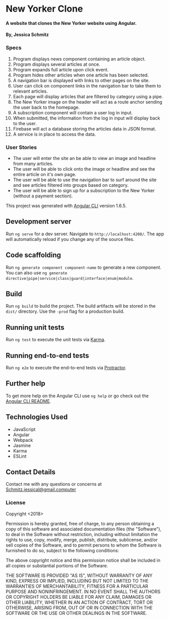 # New Yorker Clone

#### A website that clones the New Yorker website using Angular.

#### **By, Jessica Schmitz**

### Specs

1) Program displays news component containing an article object.
2) Program displays several articles at once.
3) Program expands full article upon click event.
4) Program hides other articles when one article has been selected.
5) A navigation bar is displayed with links to other pages on the site.
6) User can click on component links in the navigation bar to take them to relevant articles.
7) Each page will display articles that are filtered by category using a pipe.
8) The New Yorker image on the header will act as a route anchor sending the user back to the homepage.
9) A subscription component will contain a user log in input.
10) When submitted, the information from the log in input will display back to the user.
11) Firebase will act a database storing the articles data in JSON format.
12) A service is in place to access the data.

### User Stories

* The user will enter the site an be able to view an image and headline from many articles.
* The user will be able to click onto the image or headline and see the entire article on it's own page.
* The user will be able to use the navigation bar to surf around the site and see articles filtered into groups based on category.
* The user will be able to sign up for a subscription to the New Yorker (without a payment section).

This project was generated with [Angular CLI](https://github.com/angular/angular-cli) version 1.6.5.

## Development server

Run `ng serve` for a dev server. Navigate to `http://localhost:4200/`. The app will automatically reload if you change any of the source files.

## Code scaffolding

Run `ng generate component component-name` to generate a new component. You can also use `ng generate directive|pipe|service|class|guard|interface|enum|module`.

## Build

Run `ng build` to build the project. The build artifacts will be stored in the `dist/` directory. Use the `-prod` flag for a production build.

## Running unit tests

Run `ng test` to execute the unit tests via [Karma](https://karma-runner.github.io).

## Running end-to-end tests

Run `ng e2e` to execute the end-to-end tests via [Protractor](http://www.protractortest.org/).

## Further help

To get more help on the Angular CLI use `ng help` or go check out the [Angular CLI README](https://github.com/angular/angular-cli/blob/master/README.md).


## Technologies Used
 * JavaScript
 * Angular
 * Webpack
 * Jasmine
 * Karma
 * ESLint


## Contact Details

Contact me with any questions or concerns at Schmitz.jessical@gmail.computer

### License

Copyright <2018> <Jessica Schmitz>

Permission is hereby granted, free of charge, to any person obtaining a copy of this software and associated documentation files (the "Software"), to deal in the Software without restriction, including without limitation the rights to use, copy, modify, merge, publish, distribute, sublicense, and/or sell copies of the Software, and to permit persons to whom the Software is furnished to do so, subject to the following conditions:

The above copyright notice and this permission notice shall be included in all copies or substantial portions of the Software.

THE SOFTWARE IS PROVIDED "AS IS", WITHOUT WARRANTY OF ANY KIND, EXPRESS OR IMPLIED, INCLUDING BUT NOT LIMITED TO THE WARRANTIES OF MERCHANTABILITY, FITNESS FOR A PARTICULAR PURPOSE AND NONINFRINGEMENT. IN NO EVENT SHALL THE AUTHORS OR COPYRIGHT HOLDERS BE LIABLE FOR ANY CLAIM, DAMAGES OR OTHER LIABILITY, WHETHER IN AN ACTION OF CONTRACT, TORT OR OTHERWISE, ARISING FROM, OUT OF OR IN CONNECTION WITH THE SOFTWARE OR THE USE OR OTHER DEALINGS IN THE SOFTWARE.
